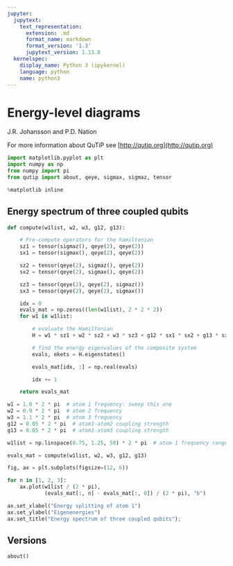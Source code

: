 ```yaml
---
jupyter:
  jupytext:
    text_representation:
      extension: .md
      format_name: markdown
      format_version: '1.3'
      jupytext_version: 1.13.8
  kernelspec:
    display_name: Python 3 (ipykernel)
    language: python
    name: python3
---
```


# Energy-level diagrams


J.R. Johansson and P.D. Nation

For more information about QuTiP see [http://qutip.org](http://qutip.org)

```python
import matplotlib.pyplot as plt
import numpy as np
from numpy import pi
from qutip import about, qeye, sigmax, sigmaz, tensor

%matplotlib inline
```

## Energy spectrum of three coupled qubits

```python
def compute(w1list, w2, w3, g12, g13):

    # Pre-compute operators for the hamiltonian
    sz1 = tensor(sigmaz(), qeye(2), qeye(2))
    sx1 = tensor(sigmax(), qeye(2), qeye(2))

    sz2 = tensor(qeye(2), sigmaz(), qeye(2))
    sx2 = tensor(qeye(2), sigmax(), qeye(2))

    sz3 = tensor(qeye(2), qeye(2), sigmaz())
    sx3 = tensor(qeye(2), qeye(2), sigmax())

    idx = 0
    evals_mat = np.zeros((len(w1list), 2 * 2 * 2))
    for w1 in w1list:

        # evaluate the Hamiltonian
        H = w1 * sz1 + w2 * sz2 + w3 * sz3 + g12 * sx1 * sx2 + g13 * sx1 * sx3

        # find the energy eigenvalues of the composite system
        evals, ekets = H.eigenstates()

        evals_mat[idx, :] = np.real(evals)

        idx += 1

    return evals_mat
```

```python
w1 = 1.0 * 2 * pi  # atom 1 frequency: sweep this one
w2 = 0.9 * 2 * pi  # atom 2 frequency
w3 = 1.1 * 2 * pi  # atom 3 frequency
g12 = 0.05 * 2 * pi  # atom1-atom2 coupling strength
g13 = 0.05 * 2 * pi  # atom1-atom3 coupling strength

w1list = np.linspace(0.75, 1.25, 50) * 2 * pi  # atom 1 frequency range
```

```python
evals_mat = compute(w1list, w2, w3, g12, g13)
```

```python
fig, ax = plt.subplots(figsize=(12, 6))

for n in [1, 2, 3]:
    ax.plot(w1list / (2 * pi),
            (evals_mat[:, n] - evals_mat[:, 0]) / (2 * pi), "b")

ax.set_xlabel("Energy splitting of atom 1")
ax.set_ylabel("Eigenenergies")
ax.set_title("Energy spectrum of three coupled qubits");
```

## Versions

```python
about()
```
